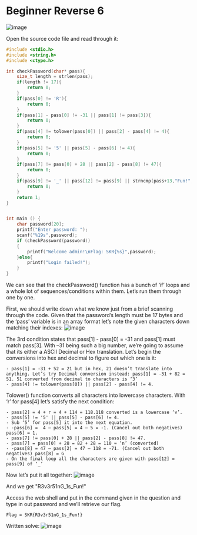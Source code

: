 # Beginner Reverse 6 
![image](https://github.com/user-attachments/assets/566a8d32-36a6-4791-b26b-c835edcc9eb5)

Open the source code file and read through it:
```C
#include <stdio.h>
#include <string.h>
#include <ctype.h>

int checkPassword(char* pass){
	size_t length = strlen(pass);
	if(length != 17){
		return 0;
	}
	if(pass[0] != 'R'){
		return 0;
	}
	if(pass[1] - pass[0] != -31 || pass[1] != pass[3]){
		return 0;
	}
	if(pass[4] != tolower(pass[0]) || pass[2] - pass[4] != 4){
		return 0;
	}
	if(pass[5] != '5' || pass[5] - pass[6] != 4){
		return 0;
	}
	if(pass[7] != pass[0] + 28 || pass[2] - pass[8] != 47){
		return 0;
	}
	if(pass[9] != '_' || pass[12] != pass[9] || strncmp(pass+13,"Fun!",4) != 0 || strncmp(pass+10,"1s",2) != 0){
		return 0;
	}
	return 1;
}


int main () {
	char password[20];
	printf("Enter password: ");
	scanf("%19s",password);
	if (checkPassword(password))
	{
		printf("Welcome admin!\nFlag: SKR{%s}",password);
	}else{
		printf("Login failed!");
	}
}
```
We can see that the checkPassword() function has a bunch of ‘if’ loops and a whole lot of sequences/conditions within them. Let’s run them through one by one. 

First, we should write down what we know just from a brief scanning through the code. Given that the password’s length must be 17 bytes and the ‘pass’ variable is in an array format let’s note the given characters down matching their indexes: 
![image](https://github.com/user-attachments/assets/6406d797-1fd8-4906-96ce-053ed968361d)

The 3rd condition states that pass[1] - pass[0] = -31 and pass[1] must match pass[3]. With –31 being such a big number, we’re going to assume that its either a ASCII Decimal or Hex translation. Let’s begin the conversions into hex and decimal to figure out which one is it:
```
- pass[1] = -31 + 52 = 21 but in hex, 21 doesn’t translate into anything. Let’s try Decimal conversion instead: pass[1] = -31 + 82 = 51. 51 converted from decimal to characters is ‘3’ 
- pass[4] != tolower(pass[0]) || pass[2] - pass[4] != 4. 
```
Tolower() function converts all characters into lowercase characters. With ‘r’ for pass[4] let’s satisfy the next condition: 
```
- pass[2] = 4 + r = 4 + 114 = 118.118 converted is a lowercase ‘v’. 
- pass[5] != '5' || pass[5] - pass[6] != 4. 
- Sub ‘5’ for pass[5] it into the next equation. 
- -pass[6] =  4 – pass[5] = 4 – 5 = -1. (Cancel out both negatives) pass[6] = 1. 
- pass[7] != pass[0] + 28 || pass[2] - pass[8] != 47. 
- pass[7] = pass[0] + 28 = 82 + 28 = 110 ≈ ‘n’ (converted) 
- -pass[8] = 47 – pass[2] = 47 – 118 = -71. (Cancel out both negatives) pass[8] = G 
- On the final loop all the characters are given with pass[12] = pass[9] of ‘_’ 
```
Now let’s put it all together: 
![image](https://github.com/user-attachments/assets/9c22417a-dc6e-49a2-ad54-d966c52353c3)

And we get "R3v3r51nG_1s_Fun!"

Access the web shell and put in the command given in the question and type in out password and we’ll retrieve our flag. 
```
Flag = SKR{R3v3r51nG_1s_Fun!} 
```
Written solve:
![image](https://github.com/user-attachments/assets/7df1be23-a3ee-41e4-81af-f3505c50228f)
